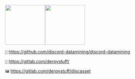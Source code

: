 <img src="https://canary.discordapp.com/assets/879468637365983eba26983ddf6d38ad.svg" width="128" height="128"/><img src="https://canary.discordapp.com/assets/9a13b8821ec2c880981df4bf3ce07177.svg" width="128" height="128"/>


`🔨` https://github.com/discord-datamining/discord-datamining

`🚀` https://gitlab.com/derpystuff/

`🖼️` https://gitlab.com/derpystuff/discasset
